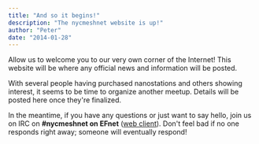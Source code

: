 ```yaml
---
title: "And so it begins!"
description: "The nycmeshnet website is up!"
author: "Peter"
date: "2014-01-28"
---
```


Allow us to welcome you to our very own corner of the Internet! This website will be where any official news and information will be posted.

With several people having purchased nanostations and others showing interest, it seems to be time to organize another meetup. Details will be posted here once they're finalized.

In the meantime, if you have any questions or just want to say hello, join us on IRC on __#nycmeshnet on EFnet__ ([web client](https://chat.efnet.org:9090/?channels=#nycmeshnet)). Don't feel bad if no one responds right away; someone will eventually respond!
